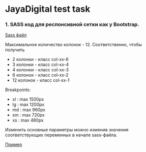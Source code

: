 <h1>JayaDigital test task</h1>

<h3>1. SASS код для респонсивной сетки как у Bootstrap.</h3>

<p>
	<a href="https://github.com/IgorPototskyi/test-JayaDigital/blob/master/app/sass/_grid.sass"
	   target="_blank">Sass файл</a>
</p>

<p>
	Максимальное количество колонок - 12. Соответственно, чтобы получить 
	<ul>
		<li>2 колонки - класс col-xx-6</li>
		<li>3 колонки - класс col-xx-4</li>
		<li>4 колонки - класс col-xx-3</li>
		<li>6 колонок - класс col-xx-2</li>
		<li>12 колонок - класс col-xx-1</li>
	</ul>
</p>

<p>
	Breakpoints: 
	<ul>
		<li>xl : max 1500px</li>
		<li>lg : max 1200px</li>
		<li>md : max 960px</li>
		<li>sm : max 720px</li>
		<li>xs : max 480px</li>
	</ul>
</p>

<p>
	Изменить основные параметры можно изменив значения соответствующих переменных в начале sass-файла.
</p>

<p>
	<a href="https://igorpototskyi.github.io/test-JayaDigital/app/"
	   target="_blank">Пример</a>
</p>

